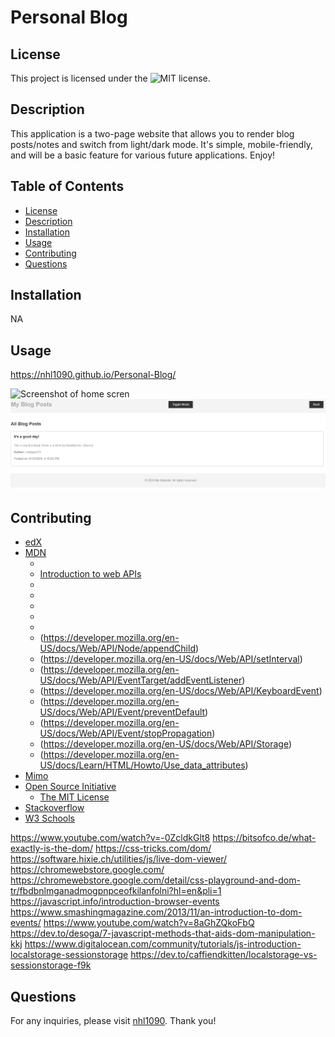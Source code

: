 # Personal Blog

## License
This project is licensed under the ![MIT license](https://opensource.org/license/MIT).


## Description
This application is a two-page website that allows you to render blog posts/notes and switch from light/dark mode. It's simple, mobile-friendly, and will be a basic feature for various future applications. Enjoy!


## Table of Contents
- [License](#license)
- [Description](#description)
- [Installation](#installation)
- [Usage](#usage)
- [Contributing](#contributing)
- [Questions](#questions)


## Installation
NA


## Usage
https://nhl1090.github.io/Personal-Blog/

![Screenshot of home scren](./Assets/images/home%20screen.png.png)
![Screenshot of blog screen](./Assets/images/blog%20screen.png)


## Contributing
- [edX](https://www.edx.org/)
- [MDN]()
    - [](https://developer.mozilla.org/en-US/docs/Web/API/Window)
    - [Introduction to web APIs](https://developer.mozilla.org/en-US/docs/Learn/JavaScript/Client-side_web_APIs/Introduction)
    - [](https://developer.mozilla.org/en-US/docs/Web/API/Document_Object_Model)
    - [](https://developer.mozilla.org/en-US/docs/Web/API/Document/querySelectorAll)
    - [](https://developer.mozilla.org/en-US/docs/Web/API/HTMLElement/style)
    - [](https://developer.mozilla.org/en-US/docs/Web/API/Element/setAttribute)
    - [](https://developer.mozilla.org/en-US/docs/Web/API/Document/createElement)
    - (https://developer.mozilla.org/en-US/docs/Web/API/Node/appendChild)
    - (https://developer.mozilla.org/en-US/docs/Web/API/setInterval)
    - (https://developer.mozilla.org/en-US/docs/Web/API/EventTarget/addEventListener)
    - (https://developer.mozilla.org/en-US/docs/Web/API/KeyboardEvent)
    - (https://developer.mozilla.org/en-US/docs/Web/API/Event/preventDefault)
    - (https://developer.mozilla.org/en-US/docs/Web/API/Event/stopPropagation)
    - (https://developer.mozilla.org/en-US/docs/Web/API/Storage)
    - (https://developer.mozilla.org/en-US/docs/Learn/HTML/Howto/Use_data_attributes)
- [Mimo](https://mimo.org)
- [Open Source Initiative](https://opensource.org/)
    - [The MIT License](https://opensource.org/license/MIT)
- [Stackoverflow](https://stackoverflow.com/)
- [W3 Schools](https://www.w3schools.com/)


https://www.youtube.com/watch?v=-0ZcldkGlt8
https://bitsofco.de/what-exactly-is-the-dom/
https://css-tricks.com/dom/
https://software.hixie.ch/utilities/js/live-dom-viewer/
https://chromewebstore.google.com/
https://chromewebstore.google.com/detail/css-playground-and-dom-tr/fbdbnlmganadmogpnpceofkilanfolni?hl=en&pli=1
https://javascript.info/introduction-browser-events
https://www.smashingmagazine.com/2013/11/an-introduction-to-dom-events/
https://www.youtube.com/watch?v=8aGhZQkoFbQ
https://dev.to/desoga/7-javascript-methods-that-aids-dom-manipulation-kkj
https://www.digitalocean.com/community/tutorials/js-introduction-localstorage-sessionstorage
https://dev.to/caffiendkitten/localstorage-vs-sessionstorage-f9k


## Questions
For any inquiries, please visit [nhl1090](https://github.com/nhl1090). Thank you!